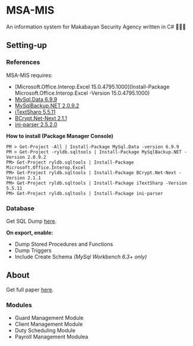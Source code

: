 # MSA-MIS
An information system for Makabayan Security Agency written in C# &#x1F499;&#x1F499;&#x1F499;

## Setting-up
### References
MSA-MIS requires:
- [Microsoft.Office.Interop.Excel 15.0.4795.1000](Install-Package Microsoft.Office.Interop.Excel -Version 15.0.4795.1000)
- [MySql.Data 6.9.9](https://www.nuget.org/packages/MySql.Data/6.9.9)
- [MySqlBackup.NET 2.0.9.2](https://www.nuget.org/packages/MySqlBackup.NET/2.0.9.2) 
- [iTextSharp 5.5.11](https://www.nuget.org/packages/iTextSharp/5.5.11)
- [BCrypt.Net-Next 2.1.1](https://www.nuget.org/packages/BCrypt.Net-Next/2.1.1)
- [ini-parser 2.5.2.0](https://github.com/rickyah/ini-parser)

**How to install (Package Manager Console)**
```
PM > Get-Project -All | Install-Package MySql.Data -version 6.9.9
PM > Get-Project -ryldb.sqltools | Install-Package MySqlBackup.NET -Version 2.0.9.2
PM> Get-Project ryldb.sqltools | Install-Package Microsoft.Office.Interop.Excel
PM> Get-Project ryldb.sqltools | Install-Package BCrypt.Net-Next -Version 2.1.1
PM> Get-Project ryldb.sqltools | Install-Package iTextSharp -Version 5.5.11 
PM> Get-Project ryldb.sqltools | Install-Package ini-parser
```

### Database 
Get SQL Dump [here](https://github.com/lerycibalio/msa-mis/tree/master/sql).

**On export, enable:** 
- Dump Stored Procedures and Functions
- Dump Triggers
- Include Create Schema *(MySql Workbench 6.3+ only)*

## About

Get full paper [here](http://dl.dropbox.com/s/itqlfhgvn9rgm1o/MSAMIS%2097.docx?dl=1).
### Modules
* Guard Management Module
* Client Management Module
* Duty Scheduling Module
* Payroll Management Modulea